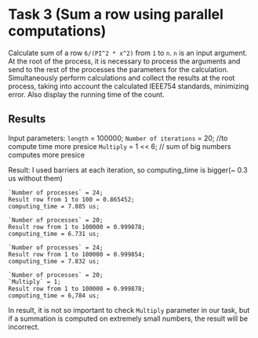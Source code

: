 # Task 3 (Sum a row using parallel computations)

Calculate sum of a row `6/(PI^2 * x^2)` from `1` to `n`. `n` is an input argument. At the root of the process, it is necessary to process the arguments and send to the rest of the processes the parameters for the calculation. Simultaneously perform calculations and collect the results at the root process, taking into account the calculated IEEE754 standards, minimizing error. Also display the running time of the count.

## Results

Input parameters:
	`length` = 100000;
	`Number of iterations` = 20;	//to compute time more presice
	`Multiply` = 1 << 6;			// sum of big numbers computes more presice 

Result:
	I used barriers at each iteration, so computing_time is bigger(~ 0.3 us without them)

	`Number of processes` = 24;
	Result row from 1 to 100 = 0.865452;
	computing_time = 7.885 us;

	`Number of processes` = 20;
	Result row from 1 to 100000 = 0.999878;
	computing_time = 6.731 us;

	`Number of processes` = 24;
	Result row from 1 to 100000 = 0.999854;
	computing_time = 7.832 us;

	`Number of processes` = 20;
	`Multiply` = 1;
	Result row from 1 to 100000 = 0.999878;
	computing_time = 6,784 us;


In result, it is not so important to check `Multiply` parameter in our task, but if a summation is computed on extremely small numbers, the result will be incorrect. 	